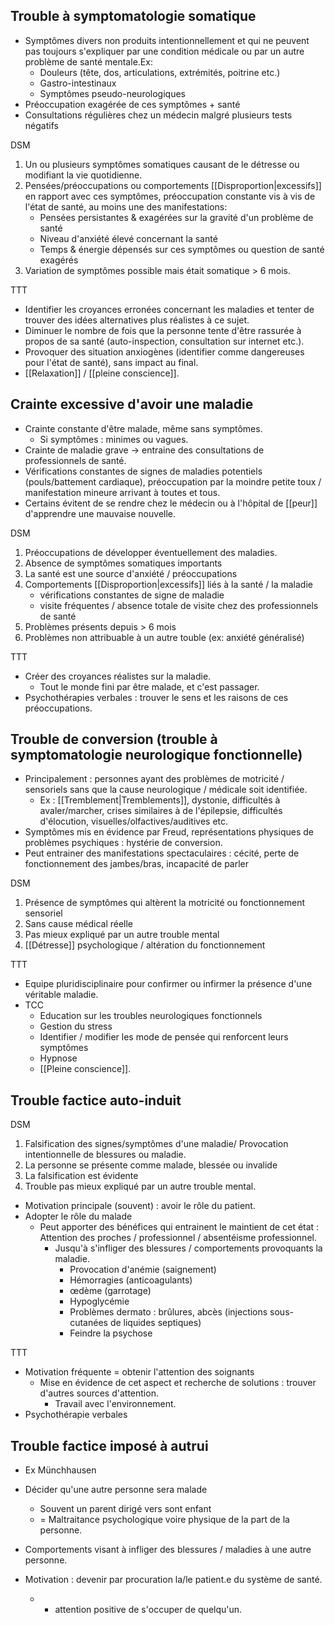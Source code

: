 
## Trouble à symptomatologie somatique 

- Symptômes divers non produits intentionnellement et qui ne peuvent pas toujours s'expliquer par une condition médicale ou par un autre problème de santé mentale.Ex:
	- Douleurs (tête, dos, articulations, extrémités, poitrine etc.)
	- Gastro-intestinaux 
	- Symptômes pseudo-neurologiques 
- Préoccupation exagérée de ces symptômes + santé 
- Consultations régulières chez un médecin malgré plusieurs tests négatifs

DSM 
1. Un ou plusieurs symptômes somatiques causant de le détresse ou modifiant la vie quotidienne. 
2. Pensées/préoccupations ou comportements [[Disproportion|excessifs]] en rapport avec ces symptômes, préoccupation constante vis à vis de l'état de santé, au moins une des manifestations:
	- Pensées persistantes & exagérées sur la gravité d'un problème de santé
	- Niveau d'anxiété élevé concernant la santé
	- Temps & énergie dépensés sur ces symptômes ou question de santé exagérés
3. Variation de symptômes possible mais était somatique > 6 mois.

TTT 

- Identifier les croyances erronées concernant les maladies et tenter de trouver des idées alternatives plus réalistes à ce sujet.
- Diminuer le nombre de fois que la personne tente d'être rassurée à propos de sa santé (auto-inspection, consultation sur internet etc.).
- Provoquer des situation anxiogènes (identifier comme dangereuses pour l'état de santé), sans impact au final.
- [[Relaxation]] / [[pleine conscience]]. 

## Crainte excessive d'avoir une maladie 

- Crainte constante d'être malade, même sans symptômes.
	- Si symptômes : minimes ou vagues. 
- Crainte de maladie grave -> entraine des consultations de professionnels de santé. 
- Vérifications constantes de signes de maladies potentiels (pouls/battement cardiaque), préoccupation par la moindre petite toux / manifestation mineure arrivant à toutes et tous. 
- Certains évitent de se rendre chez le médecin ou à l'hôpital de [[peur]] d'apprendre une mauvaise nouvelle. 

DSM 
1. Préoccupations de développer éventuellement des maladies. 
2. Absence de symptômes somatiques importants
3. La santé est une source d'anxiété / préoccupations 
4. Comportements [[Disproportion|excessifs]] liés à la santé / la maladie 
	- vérifications constantes de signe de maladie 
	- visite fréquentes / absence totale de visite chez des professionnels de santé 
5. Problèmes présents depuis > 6 mois 
6. Problèmes non attribuable à un autre touble (ex: anxiété généralisé)

TTT

- Créer des croyances réalistes sur la maladie.
	- Tout le monde fini par être malade, et c'est passager.
- Psychothérapies verbales : trouver le sens et les raisons de ces préoccupations.

## Trouble de conversion (trouble à symptomatologie neurologique fonctionnelle)

- Principalement : personnes ayant des problèmes de motricité / sensoriels sans que la cause neurologique / médicale soit identifiée. 
	- Ex  : [[Tremblement|Tremblements]], dystonie, difficultés à avaler/marcher, crises similaires à de l'épilepsie, difficultés d'élocution, visuelles/olfactives/auditives etc.
- Symptômes mis en évidence par Freud, représentations physiques de problèmes psychiques : hystérie de conversion. 
- Peut entrainer des manifestations spectaculaires : cécité, perte de fonctionnement des jambes/bras, incapacité de parler 

DSM 
1. Présence de symptômes qui altèrent la motricité ou fonctionnement sensoriel
2. Sans cause médical réelle
3. Pas mieux expliqué par un autre trouble mental
4. [[Détresse]] psychologique / altération du fonctionnement 

TTT

- Equipe pluridisciplinaire pour confirmer ou infirmer la présence d'une véritable maladie. 
- TCC
	- Education sur les troubles neurologiques fonctionnels 
	- Gestion du stress
	- Identifier / modifier les mode de pensée qui renforcent leurs symptômes 
	- Hypnose 
	- [[Pleine conscience]]. 

## Trouble factice auto-induit

DSM
1. Falsification des signes/symptômes d'une maladie/ Provocation intentionnelle de blessures ou maladie. 
2. La personne se présente comme malade, blessée ou invalide 
3. La falsification est évidente 
4. Trouble pas mieux expliqué par un autre trouble mental.

- Motivation principale (souvent) : avoir le rôle du patient. 
- Adopter le rôle du malade 
	- Peut apporter des bénéfices qui entrainent le maintient de cet état : Attention des proches / professionnel / absentéisme professionnel.
		- Jusqu'à s'infliger des blessures / comportements provoquants la maladie. 
			- Provocation d'anémie (saignement)
			- Hémorragies (anticoagulants)
			- œdème (garrotage)
			- Hypoglycémie 
			- Problèmes dermato : brûlures, abcès (injections sous-cutanées de liquides septiques)
			- Feindre la psychose 

TTT

- Motivation fréquente = obtenir l'attention des soignants 
	- Mise en évidence de cet aspect et recherche de solutions : trouver d'autres sources d'attention. 
		- Travail avec l'environnement. 
- Psychothérapie verbales 

## Trouble factice imposé à autrui
- Ex Münchhausen

- Décider qu'une autre personne sera malade
	- Souvent un parent dirigé vers sont enfant 
	- = Maltraitance psychologique voire physique de la part de la personne. 
- Comportements visant à infliger des blessures / maladies à une autre personne.

- Motivation : devenir par procuration la/le patient.e du système de santé. 
	- + attention positive de s'occuper de quelqu'un. 


